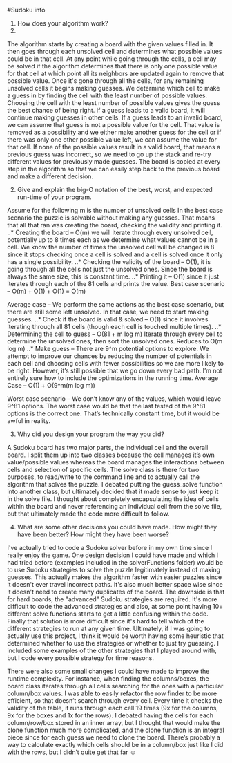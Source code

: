 #Sudoku info

1. How does your algorithm work?
2. 
The algorithm starts by creating a board with the given values filled in.  It then goes through each unsolved cell and determines what possible values could be in that cell. At any point while going through the cells, a cell may be solved if the algorithm determines that there is only one possible value for that cell at which point all its neighbors are updated again to remove that possible value.  Once it's gone through all the cells, for any remaining unsolved cells it begins making guesses.  We determine which cell to make a guess in by finding the cell with the least number of possible values. Choosing the cell with the least number of possible values gives the guess the best chance of being right. If a guess leads to a valid board, it will continue making guesses in other cells. If a guess leads to an invalid board, we can assume that guess is not a possible value for the cell. That value is removed as a possibility and we either make another guess for the cell or if there was only one other possible value left, we can assume the value for that cell. If none of the possible values result in a valid board, that means a previous guess was incorrect, so we need to go up the stack and re-try different values for previously made guesses. The board is copied at every step in the algorithm so that we can easily step back to the previous board and make a different decision.

2. Give and explain the big-O notation of the best, worst, and expected run-time of your program.

Assume for the following m is the number of unsolved cells
In the best case scenario the puzzle is solvable without making any guesses.  That means that all that ran was creating the board, checking the validity and printing it.  
..* Creating the board – O(m) we will iterate through every unsolved cell, potentially up to 8 times each as we determine what values cannot be in a cell.  We know the number of times the unsolved cell will be changed is 8 since it stops checking once a cell is solved and a cell is solved once it only has a single possibility.
..* Checking the validity of the board – O(1), it is going through all the cells not just the unsolved ones.  Since the board is always the same size, this is constant time.
..* Printing it – O(1) since it just iterates through each of the 81 cells and prints the value.
Best case scenario – O(m) + O(1) + O(1) = O(m)

Average case – We perform the same actions as the best case scenario, but there are still some left unsolved.  In that case, we need to start making guesses.
..* Check if the board is valid & solved – O(1) since it involves iterating through all 81 cells (though each cell is touched multiple times).
..* Determining the cell to guess – O(81 + m log m) Iterate through every cell to determine the unsolved ones, then sort the unsolved ones. Reduces to O(m log m)
..* Make guess – There are 9^m potential options to explore.  We attempt to improve our chances by reducing the number of potentials in each cell and choosing cells with fewer possibilities so we are more likely to be right.  However, it’s still possible that we go down every bad path.  I’m not entirely sure how to include the optimizations in the running time.
Average Case – O(1) + O(9^m(m log m))

Worst case scenario – We don’t know any of the values, which would leave 9^81 options.  The worst case would be that the last tested of the 9^81 options is the correct one. That’s technically constant time, but it would be awful in reality.

3. Why did you design your program the way you did?

A Sudoku board has two major parts, the individual cell and the overall board.  I split them up into two classes because the cell manages it’s own value/possible values whereas the board manages the interactions between cells and selection of specific cells.  The solve class is there for two purposes, to read/write to the command line and to actually call the algorithm that solves the puzzle. I debated putting the guess_solve function into another class, but ultimately decided that it made sense to just keep it in the solve file.  I thought about completely encapsulating the idea of cells within the board and never referencing an individual cell from the solve file, but that ultimately made the code more difficult to follow.

4. What are some other decisions you could have made. How might they have been better? How might they have been worse?

I've actually tried to code a Sudoku solver before in my own time since I really enjoy the game. One design decision I could have made and which I had tried before (examples included in the solverFunctions folder) would be to use Sudoku strategies to solve the puzzle legitimately instead of making guesses. This actually makes the algorithm faster with easier puzzles since it doesn't ever travel incorrect paths. It's also much better space wise since it doesn't need to create many duplicates of the board. The downside is that for hard boards, the "advanced" Sudoku strategies are required.  It's more difficult to code the advanced strategies and also, at some point having 10+ different solve functions starts to get a little confusing within the code.  Finally that solution is more difficult since it's hard to tell which of the different strategies to run at any given time. Ultimately, if I was going to actually use this project, I think it would be worth having some heuristic that determined whether to use the strategies or whether to just try guessing. I included some examples of the other strategies that I played around with, but I code every possible strategy for time reasons.

There were also some small changes I could have made to improve the runtime complexity.  For instance, when finding the columns/boxes, the board class iterates through all cells searching for the ones with a particular column/box values.  I was able to easily refactor the row finder to be more efficient, so that doesn’t search through every cell.  Every time it checks the validity of the table, it runs through each cell 19 times (9x for the columns, 9x for the boxes and 1x for the rows). I debated having the cells for each column/row/box stored in an inner array, but I thought that would make the clone function much more complicated, and the clone function is an integral piece since for each guess we need to clone the board.   There’s probably a way to calculate exactly which cells should be in a column/box just like I did with the rows, but I didn’t quite get that far ☺
